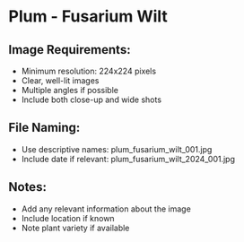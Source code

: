 # Plum - Fusarium Wilt

## Image Requirements:
- Minimum resolution: 224x224 pixels
- Clear, well-lit images
- Multiple angles if possible
- Include both close-up and wide shots

## File Naming:
- Use descriptive names: plum_fusarium_wilt_001.jpg
- Include date if relevant: plum_fusarium_wilt_2024_001.jpg

## Notes:
- Add any relevant information about the image
- Include location if known
- Note plant variety if available
